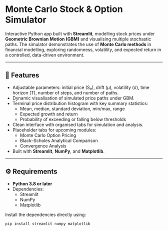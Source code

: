 # Monte Carlo Stock & Option Simulator

Interactive Python app built with **Streamlit**, modelling stock prices under **Geometric Brownian Motion (GBM)** and visualising multiple stochastic paths. The simulator demonstrates the use of **Monte Carlo methods** in financial modelling, exploring randomness, volatility, and expected return in a controlled, data-driven environment.

---

## 🎯 Features
- Adjustable parameters: initial price (S₀), drift (μ), volatility (σ), time horizon (T), number of steps, and number of paths.
- Dynamic visualisation of simulated price paths under GBM.
- Terminal price distribution histogram with key summary statistics:
  - Mean, median, standard deviation, min/max, range
  - Expected growth and return
  - Probability of exceeding or falling below thresholds
- Clean interface with organised tabs for simulation and analysis.
- Placeholder tabs for upcoming modules:
  - Monte Carlo Option Pricing
  - Black–Scholes Analytical Comparison
  - Convergence Analysis
- Built with **Streamlit**, **NumPy**, and **Matplotlib**.

---

## ⚙️ Requirements
- **Python 3.8 or later**
- Dependencies:
  - Streamlit  
  - NumPy  
  - Matplotlib  

Install the dependencies directly using:
```
pip install streamlit numpy matplotlib
